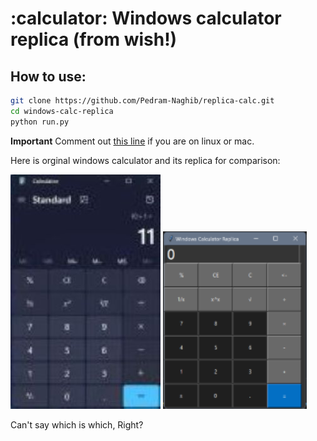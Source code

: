 # :calculator: Windows calculator replica (from wish!)

## How to use:

```bash
git clone https://github.com/Pedram-Naghib/replica-calc.git
cd windows-calc-replica
python run.py
```

**Important**
Comment out [this line](https://github.com/Pedram-Naghib/replica-calc/blob/ba8c67cc29d218b37c578c5b1a2b697c5cf87940/src/calc.py#L6) if you are on linux or mac.

Here is orginal windows calculator and its replica for comparison:

![Orginal](images/orginal.jpg)
![Replica](images/replica.png)

Can't say which is which, Right?
